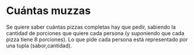 # Cuántas muzzas
Se quiere saber cuántas pizzas completas hay que pedir, sabiendo la cantidad de porciones que quiere cada persona (y suponiendo que cada pizza tiene 8 porciones). Lo que pide cada persona está representado por una tupla (sabor,cantidad).
